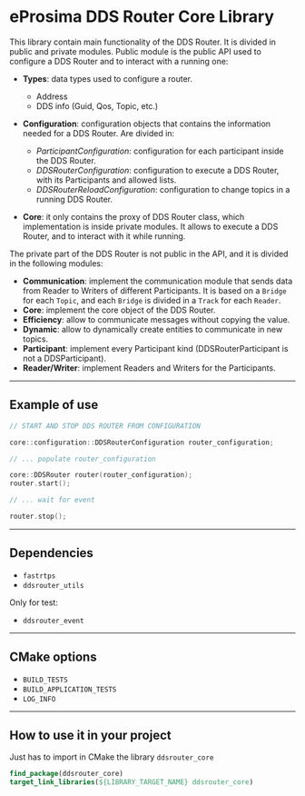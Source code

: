 # eProsima DDS Router Core Library

This library contain main functionality of the DDS Router.
It is divided in public and private modules.
Public module is the public API used to configure a DDS Router and to interact with a running one:

* **Types**: data types used to configure a router.
  * Address
  * DDS info (Guid, Qos, Topic, etc.)

* **Configuration**: configuration objects that contains the information needed for a DDS Router. Are divided in:
  * *ParticipantConfiguration*: configuration for each participant inside the DDS Router.
  * *DDSRouterConfiguration*: configuration to execute a DDS Router, with its Participants and allowed lists.
  * *DDSRouterReloadConfiguration*: configuration to change topics in a running DDS Router.

* **Core**: it only contains the proxy of DDS Router class, which implementation is inside private modules.
  It allows to execute a DDS Router, and to interact with it while running.

The private part of the DDS Router is not public in the API, and it is divided in the following modules:

* **Communication**: implement the communication module that sends data from Reader to Writers of different
  Participants.
  It is based on a `Bridge` for each `Topic`, and each `Bridge` is divided in a `Track` for each `Reader`.
* **Core**: implement the core object of the DDS Router.
* **Efficiency**: allow to communicate messages without copying the value.
* **Dynamic**: allow to dynamically create entities to communicate in new topics.
* **Participant**: implement every Participant kind (DDSRouterParticipant is not a DDSParticipant).
* **Reader/Writer**: implement Readers and Writers for the Participants.

---

## Example of use

```cpp
// START AND STOP DDS ROUTER FROM CONFIGURATION

core::configuration::DDSRouterConfiguration router_configuration;

// ... populate router_configuration

core::DDSRouter router(router_configuration);
router.start();

// ... wait for event

router.stop();
```

---

## Dependencies

* `fastrtps`
* `ddsrouter_utils`

Only for test:

* `ddsrouter_event`

---

## CMake options

* `BUILD_TESTS`
* `BUILD_APPLICATION_TESTS`
* `LOG_INFO`

---

## How to use it in your project

Just has to import in CMake the library `ddsrouter_core`

```cmake
find_package(ddsrouter_core)
target_link_libraries(${LIBRARY_TARGET_NAME} ddsrouter_core)
```
